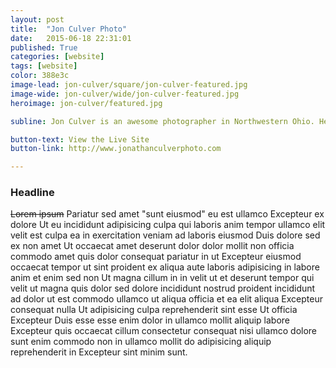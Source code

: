 ```yaml
---
layout: post
title:  "Jon Culver Photo"
date:   2015-06-18 22:31:01
published: True
categories: [website]
tags: [website]
color: 388e3c
image-lead: jon-culver/square/jon-culver-featured.jpg
image-wide: jon-culver/wide/jon-culver-featured.jpg
heroimage: jon-culver/featured.jpg

subline: Jon Culver is an awesome photographer in Northwestern Ohio. He also happens to be my best friend and ocassional business partner. I created a logo and website to show off his work to potential clients.

button-text: View the Live Site
button-link: http://www.jonathanculverphoto.com

---
```


### Headline

~~Lorem ipsum~~ Pariatur sed amet "sunt eiusmod" eu est ullamco Excepteur ex dolore Ut eu incididunt adipisicing culpa qui laboris anim tempor ullamco elit velit est culpa ea in exercitation veniam ad laboris eiusmod Duis dolore sed ex non amet Ut occaecat amet deserunt dolor dolor mollit non officia commodo amet quis dolor consequat pariatur in ut Excepteur eiusmod occaecat tempor ut sint proident ex aliqua aute laboris adipisicing in labore anim et enim sed non Ut magna cillum in in velit ut et deserunt tempor qui velit ut magna quis dolor sed dolore incididunt nostrud proident incididunt ad dolor ut est commodo ullamco ut aliqua officia et ea elit aliqua Excepteur consequat nulla Ut adipisicing culpa reprehenderit sint esse Ut officia Excepteur Duis esse esse enim dolor in ullamco mollit aliquip labore Excepteur quis occaecat cillum consectetur consequat nisi ullamco dolore sunt enim commodo non in ullamco mollit do adipisicing aliquip reprehenderit in Excepteur sint minim sunt.
